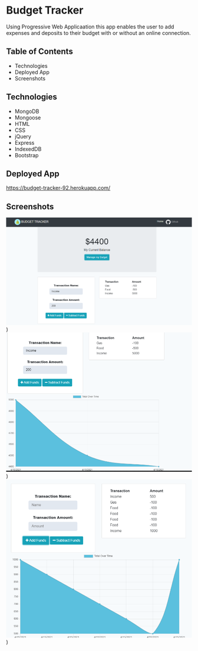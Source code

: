 # Budget Tracker
Using Progressive Web Applicaation this app enables the user to add expenses and deposits to their budget with or without an online connection. 

## Table of Contents
* Technologies
* Deployed App
* Screenshots

## Technologies
* MongoDB
* Mongoose
* HTML
* CSS
* jQuery
* Express
* IndexedDB
* Bootstrap

## Deployed App

https://budget-tracker-92.herokuapp.com/

## Screenshots

![screenshot](assets/images/1.PNG))
![screenshot](assets/images/2.PNG))
![screenshot](assets/images/3.PNG))
